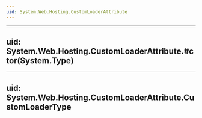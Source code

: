 ```yaml
---
uid: System.Web.Hosting.CustomLoaderAttribute
---
```


---
uid: System.Web.Hosting.CustomLoaderAttribute.#ctor(System.Type)
---

---
uid: System.Web.Hosting.CustomLoaderAttribute.CustomLoaderType
---
